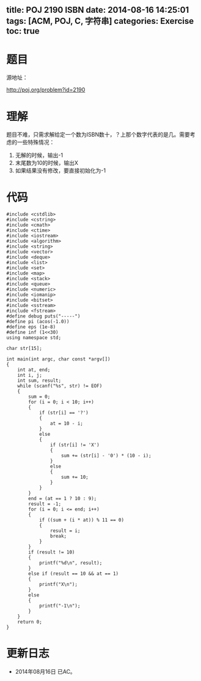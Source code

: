 title: POJ 2190 ISBN
date: 2014-08-16 14:25:01
tags: [ACM, POJ, C, 字符串]
categories: Exercise
toc: true
---
# 题目
源地址：

http://poj.org/problem?id=2190

# 理解
题目不难，只需求解给定一个数为ISBN数十，？上那个数字代表的是几。需要考虑的一些特殊情况：
1. 无解的时候，输出-1
2. 末尾数为10的时候，输出X
3. 如果结果没有修改，要直接初始化为-1

<!-- more -->

# 代码
```#include <cstdio>
#include <cstdlib>
#include <cstring>
#include <cmath>
#include <ctime>
#include <iostream>
#include <algorithm>
#include <string>
#include <vector>
#include <deque>
#include <list>
#include <set>
#include <map>
#include <stack>
#include <queue>
#include <numeric>
#include <iomanip>
#include <bitset>
#include <sstream>
#include <fstream>
#define debug puts("-----")
#define pi (acos(-1.0))
#define eps (1e-8)
#define inf (1<<30)
using namespace std;

char str[15];

int main(int argc, char const *argv[])
{
    int at, end;
    int i, j;
    int sum, result;
    while (scanf("%s", str) != EOF)
    {
        sum = 0;
        for (i = 0; i < 10; i++)
        {
            if (str[i] == '?')
            {
                at = 10 - i;
            }
            else
            {
                if (str[i] != 'X')
                {
                    sum += (str[i] - '0') * (10 - i);
                }
                else
                {
                    sum += 10;
                }
            }
        }
        end = (at == 1 ? 10 : 9);
        result = -1;
        for (i = 0; i <= end; i++)
        {
            if ((sum + (i * at)) % 11 == 0)
            {
                result = i;
                break;
            }
        }
        if (result != 10)
        {
            printf("%d\n", result);
        }
        else if (result == 10 && at == 1)
        {
            printf("X\n");
        }
        else
        {
            printf("-1\n");
        }
    }
    return 0;
}
```
# 更新日志
- 2014年08月16日 已AC。